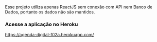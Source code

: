 Esse projeto utiliza apenas ReactJS sem conexão com API nem Banco de Dados, portanto os dados não são mantidos.

### Acesse a aplicação no Heroku

https://agenda-digital-f02a.herokuapp.com/
